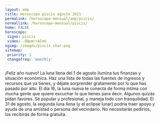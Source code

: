 ```yaml
---
layout: amp
title: Horoscopo piscis agosto 2021 
permalink: /horoscopo-mensual/amp/piscis/
normallink: /horoscopo-mensual/piscis/
home: FALSE
horoscopo:
 signo: piscis
 video: -DQpmrrAIeU
ogimg: /images/piscis_char.png
sitemap:
 priority: 1
 changefreq: 'monthly'
---
```



¡Feliz año nuevo! La luna llena del 1 de agosto ilumina tus finanzas y situación económica. Haz una lista de todas las fuentes de ingresos y recursos que ya tienes, y déjate sorprender gratamente por lo que has pasado por alto. El día 16, la luna nueva te conecta de forma íntima con mucha gente que quiere escuchar lo que tienes para decir. Algunos quizás pidan favores. Sé popular y profesional, y maneja todo con tranquilidad. El 31 de agosto, la segunda luna llena (y el eclipse lunar) podría traer apoyo y ayuda de una amistad o persona del vecindario. No necesitarás pedirlos, los recibirás de forma gratuita. 